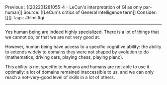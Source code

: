 Previous : [[202201281055-4 - LeCun's interpretation of GI as only par-human]] 
Source: [[LeCun's critics of General Intelligence term]]
Consider: [[]]
Tags: #hlmi #gi 
______________

Yes human being are indeed highly specialized. There is a lot of things that we cannot do, or that we are not very good at. 

However, human being have access to a specific cognitive ability: the ability to extends widely to domains they were not shaped by evolution to do (mathematics, driving cars, playing chess, playing piano). 

This ability is not specific to humans and humans are not able to use it optimally: a lot of domains remained inaccessible to us, and we can only reach a not-very-good level of skills in a lot of others. 